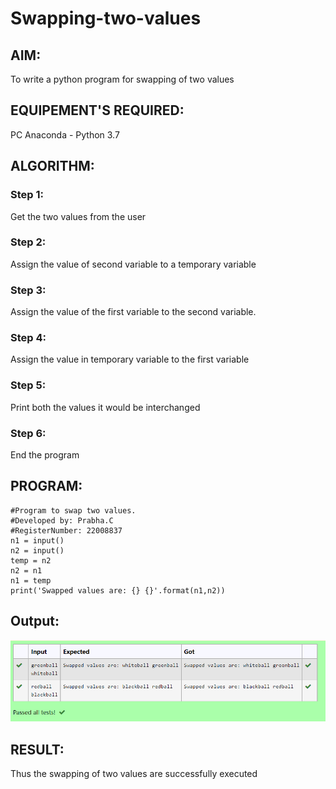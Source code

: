 # Swapping-two-values
## AIM:
To write a python program for swapping of two values
## EQUIPEMENT'S REQUIRED: 
PC
Anaconda - Python 3.7
## ALGORITHM: 
### Step 1:
Get the two values from the user
### Step 2: 
Assign the value of second variable to a temporary variable 
### Step 3: 
Assign the value of the first variable to the second variable.
### Step 4:  
Assign the value in temporary variable to the first variable
### Step 5: 
Print both the values it would be interchanged
### Step 6: 
End the program
## PROGRAM:
```
#Program to swap two values.
#Developed by: Prabha.C
#RegisterNumber: 22008837
n1 = input()
n2 = input()
temp = n2
n2 = n1
n1 = temp
print('Swapped values are: {} {}'.format(n1,n2))
```
## Output:
![output](/Screenshot_20221228_072002.png)



## RESULT:
Thus the swapping of two values are successfully executed



